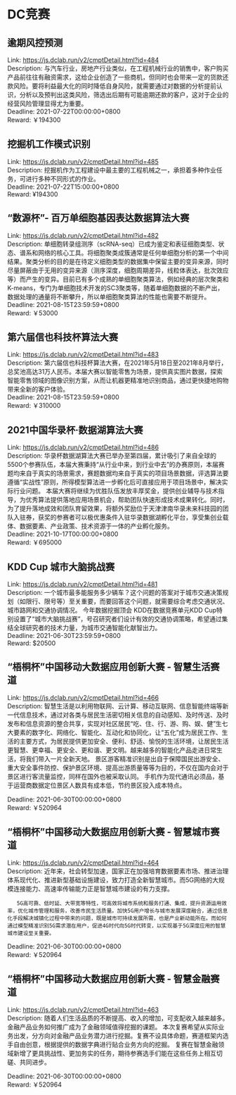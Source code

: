 # DC竞赛



## 逾期风控预测

Link: https://js.dclab.run/v2/cmptDetail.html?id=484  
Description: 与汽车行业，房地产行业类似，在工程机械行业的销售中，客户购买产品前往往有融资需求，这给企业创造了一些商机，但同时也会带来一定的货款还款风险。要将利益最大化的同时降低自身风险，就需要通过对数据的分析提前认识，分析以及预判出这类风险，筛选出后期有可能逾期还款的客户，这对于企业的经营风险管理显得尤为重要。  
Deadline: 2021-07-22T00:00:00+0800  
Reward: ￥194300  


## 挖掘机工作模式识别

Link: https://js.dclab.run/v2/cmptDetail.html?id=485  
Description: 挖掘机作为工程建设中最主要的工程机械之一，承担着多种作业任务，可进行多种不同形式的作业。   
Deadline: 2021-07-22T15:00:00+0800  
Reward: ¥194300  


## “数源杯”- 百万单细胞基因表达数据算法大赛

Link: https://js.dclab.run/v2/cmptDetail.html?id=482  
Description: 单细胞转录组测序（scRNA-seq）已成为鉴定和表征细胞类型、状态、谱系和网络的核心工具。将细胞聚类成簇通常是任何单细胞分析的第一个中间结果。聚类分析的目的是在待定义细胞类型的数据集中保留主要的变异来源，同时尽量屏蔽由于无用的变异来源（测序深度，细胞周期差异，线粒体表达，批次效应等）而产生的变异。目前已有多个成熟的单细胞聚类算法，例如经典的层次聚类和K-means，专门为单细胞技术开发的SC3聚类等，随着单细胞数据的不断产出，数据处理的通量将不断攀升，所以单细胞聚类算法的性能也需要不断提升。  
Deadline: 2021-08-15T23:59:59+0800  
Reward: ￥53000  


## 第六届信也科技杯算法大赛

Link: https://js.dclab.run/v2/cmptDetail.html?id=483  
Description:        第六届信也科技杯算法大赛，在2021年5月18日至2021年8月举行，总奖池高达31万人民币。本届大赛以智能零售为场景，提供真实图片数据，探索智能零售领域的图像识别方案，从而让机器更精准地识别商品，通过更快捷地购物带来全新的客户体验。  
Deadline: 2021-08-15T23:59:59+0800  
Reward: ￥310000  


## 2021中国华录杯·数据湖算法大赛

Link: https://js.dclab.run/v2/cmptDetail.html?id=486  
Description: 华录杯数据湖算法大赛已举办至第四届，累计吸引了来自全球的5500个参赛队伍，本届大赛秉持“从行业中来，到行业中去”的办赛原则，本届赛题均来自于真实的场景需求，赛题数据均来自于真实的项目场景数据，评选算法要遵循“实战性”原则，所得模型算法进一步孵化后可直接应用于项目场景中，解决实际行业问题。
本届大赛将继续为优胜队伍发放丰厚奖金，提供创业辅导与技术指导，为优秀算法提供落地应用场景机会，帮助团队快速形成技术成果转化。同时，为了提升落地成效和团队育留效果，将额外奖励位于天津津南华录未来科技园的团队入驻券，获奖的参赛者可以极优惠条件入驻华录数据湖孵化平台，享受集创业载体、数据要素、产业政策、技术资源于一体的产业孵化服务。  
Deadline: 2021-10-17T00:00:00+0800  
Reward: ￥695000  


## KDD Cup 城市大脑挑战赛

Link: https://js.dclab.run/v2/cmptDetail.html?id=481  
Description:        一个城市最多能服务多少辆车？这个问题的答案对于城市交通决策规划（如限行、限号等）至关重要，而要回答这个问题，就需要综合考虑交通状况、城市路网和交通协调情况。
       今年数据挖掘顶会 KDD在数据竞赛单元KDD Cup特别设置了“城市大脑挑战赛”，号召研究者们设计有效的交通协调策略，希望通过集结全球研究者的技术力量，为城市交通智能化献智出力。  
Deadline: 2021-06-30T23:59:59+0800  
Reward: $20500  


## “梧桐杯”中国移动大数据应用创新大赛 - 智慧生活赛道

Link: https://js.dclab.run/v2/cmptDetail.html?id=466  
Description:        智慧生活是以利用物联网、云计算、移动互联网、信息智能终端等新一代信息技术，通过对各类与居民生活密切相关信息的自动感知、及时传送、及时发布和信息资源的整合共享，实现对社区居民“吃、住、行、游、购、娱、健”生七大要素的数字化、网络化、智能化、互动化和协同化，让“五化”成为居民工作、生活的主要方式，为居民提供更加安全、便利、舒适、愉悦的生活环境，让居民生活更智慧、更幸福、更安全、更和谐、更文明。越来越多的智能化产品走进日常生活，将我们带入一片全新天地。
       景区游客精准识别是出自于保障国民出游安全、重大安全事件防控、保护景区环境、提高出游质量等等为目的，不仅在国内会对于景区进行客流量监控，同样在国外也被采取认同。
       手机作为现代通讯必须品，基于运营商数据定位景区人数具有成本低，节约景区投入成本特点。
  
Deadline: 2021-06-30T00:00:00+0800  
Reward: ￥520964  


## “梧桐杯”中国移动大数据应用创新大赛 - 智慧城市赛道

Link: https://js.dclab.run/v2/cmptDetail.html?id=464  
Description:        近年来，社会转型加速，国家正在加强培育数据要素市场、推进治理体系现代化、推进新型基础设施建设，致力打造全新智慧城市。而5G网络的大规模连接能力、高速率传输能力正是智慧城市建设的有力支撑。

       5G高可靠、低时延、大带宽等特性，可高效将城市系统和服务打通、集成，提升资源运用效率，优化城市管理和服务，改善市民生活质量。加快5G用户增长与城市发展深度融合，通过信息化手段解决城镇化过程中带来的问题，既是城市可持续发展所需，也是产业新动能所在。而如何通过模型精准识别5G需求潜在用户，促进4G时代向5G时代转变，以实现基于5G深度应用的智慧城市建设至关重要。
  
Deadline: 2021-06-30T00:00:00+0800  
Reward: ￥520964  


## “梧桐杯”中国移动大数据应用创新大赛 - 智慧金融赛道

Link: https://js.dclab.run/v2/cmptDetail.html?id=463  
Description:        随着人们生活品质的不断提高、收入的增加，可支配收入越来越多。金融产品业务如何推广成为了金融领域值得挖掘的课题。
本次复赛希望从实际业务出发，分方向对金融产品业务潜力进行挖掘。复赛不设具体命题，赛道框架内选手自由创意，根据提供的数据字典进行贴合业务方向的挖掘。
复赛在智慧金融领域新增了更具挑战性、更加务实的任务，期待参赛选手们能在这些任务上相互切磋、共同进步。
  
Deadline: 2021-06-30T00:00:00+0800  
Reward: ￥520964  

